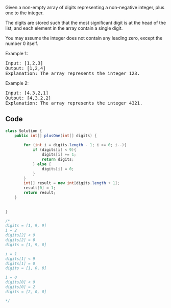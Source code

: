 Given a non-empty array of digits representing a non-negative integer, plus one to the integer.

The digits are stored such that the most significant digit is at the head of the list, and each element in the array contain a single digit.

You may assume the integer does not contain any leading zero, except the number 0 itself.

Example 1:
<pre>
Input: [1,2,3]
Output: [1,2,4]
Explanation: The array represents the integer 123.
</pre>
Example 2:
<pre>
Input: [4,3,2,1]
Output: [4,3,2,2]
Explanation: The array represents the integer 4321.
</pre>

## Code
```java
class Solution {
    public int[] plusOne(int[] digits) {
        
        for (int i = digits.length - 1; i >= 0; i--){
            if (digits[i] < 9){ 
                digits[i] += 1;
                return digits;
            } else {
                digits[i] = 0;
            }
        }
        int[] result = new int[digits.length + 1];
        result[0] = 1;
        return result;
    }
    
    
}

/*
digits = [1, 9, 9]
i = 2
digits[2] < 9
digits[2] = 0
digits = [1, 9, 0]

i = 1
digits[1] < 9
digits[1] = 0
digits = [1, 0, 0]

i = 0
digits[0] < 9
digits[0] = 2 
digits = [2, 0, 0]

*/
```
